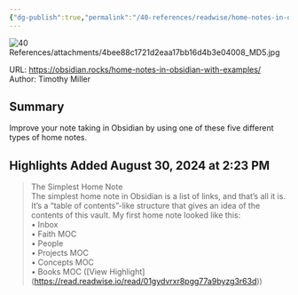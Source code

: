 ```yaml
---
{"dg-publish":true,"permalink":"/40-references/readwise/home-notes-in-obsidian-with-examples/","tags":["rw/articles"]}
---
```



![40 References/attachments/4bee88c1721d2eaa17bb16d4b3e04008_MD5.jpg](/img/user/40%20References/attachments/4bee88c1721d2eaa17bb16d4b3e04008_MD5.jpg)

  

URL: <https://obsidian.rocks/home-notes-in-obsidian-with-examples/>  
Author: Timothy Miller

## Summary

Improve your note taking in Obsidian by using one of these five different types of home notes.

## Highlights Added August 30, 2024 at 2:23 PM

> The Simplest Home Note  
> The simplest home note in Obsidian is a list of links, and that’s all it is. It’s a “table of contents”-like structure that gives an idea of the contents of this vault. My first home note looked like this:  
> • Inbox  
> • Faith MOC  
> • People  
> • Projects MOC  
> • Concepts MOC  
> • Books MOC ([View Highlight] (<https://read.readwise.io/read/01gydvrxr8pgg77a9byzg3r63d>))
